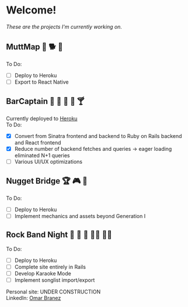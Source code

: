 # Welcome!

###### These are the projects I'm currently working on. 

## MuttMap 🐶 🐕 🦮
  To Do: 
  - [ ] Deploy to Heroku
  - [ ] Export to React Native
## BarCaptain 🍺 🍻 🍷 🍹 🍸
  Currently deployed to [Heroku](https://bar-captain.herokuapp.com)   
  To Do: 
  - [x] Convert from Sinatra frontend and backend to Ruby on Rails backend and React frontend
  - [x] Reduce number of backend fetches and queries -> eager loading eliminated N+1 queries
  - [ ] Various UI/UX optimizations
## Nugget Bridge 🏆 🎮 🎲
  To Do:
  - [ ] Deploy to Heroku
  - [ ] Implement mechanics and assets beyond Generation I
## Rock Band Night 🎸 🥁 🎤 👨‍🎤 👩‍🎤
  To Do:
  - [ ] Deploy to Heroku
  - [ ] Complete site entirely in Rails
  - [ ] Develop Karaoke Mode
  - [ ] Implement songlist import/export

Personal site: UNDER CONSTRUCTION   
LinkedIn: [Omar Branez](https://www.linkedin.com/in/omarbranez/)
 
<!--
**omarbranez/omarbranez** is a ✨ _special_ ✨ repository because its `README.md` (this file) appears on your GitHub profile.

Here are some ideas to get you started:

- 🔭 I’m currently working on ...
- 🌱 I’m currently learning ...
- 👯 I’m looking to collaborate on ...
- 🤔 I’m looking for help with ...
- 💬 Ask me about ...
- 📫 How to reach me: ...
- 😄 Pronouns: ...
- ⚡ Fun fact: ...
-->
